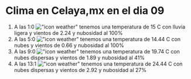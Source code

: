 # Clima en Celaya,mx en el dia 09

1. A las 1:0 !["icon weather"](http://openweathermap.org/img/w/10n.png) tenemos una temperatura de 15 C con lluvia ligera y  vientos de 2.24 y nubosidad al 100%
1. A las 5:0 !["icon weather"](http://openweathermap.org/img/w/04n.png) tenemos una temperatura de 14.44 C con nubes y  vientos de 0.66 y nubosidad al 100%
1. A las 9:0 !["icon weather"](http://openweathermap.org/img/w/03d.png) tenemos una temperatura de 19.74 C con nubes dispersas y  vientos de 1.89 y nubosidad al 41%
1. A las 13:1 !["icon weather"](http://openweathermap.org/img/w/03d.png) tenemos una temperatura de 24.44 C con nubes dispersas y  vientos de 2.92 y nubosidad al 27%
